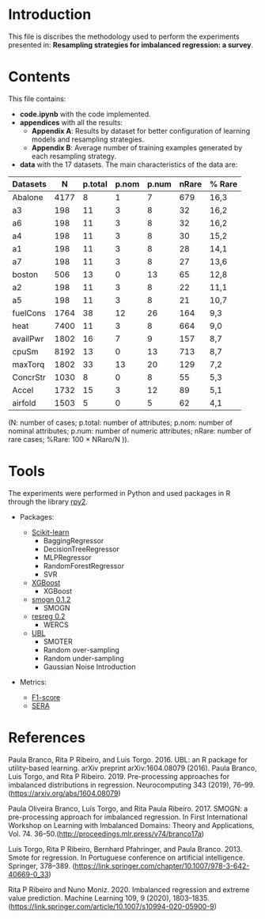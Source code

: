 # Introduction

This file is discribes the methodology used to perform the experiments presented in: **Resampling strategies for imbalanced regression: a survey**.

# Contents
This file contains:
- **code.ipynb** with the code implemented.
- **appendices** with all the results:
  - **Appendix A**: Results by dataset for better configuration of learning models and resampling strategies.
  - **Appendix B**: Average number of training examples generated by each resampling strategy.
- **data** with the 17 datasets. The main characteristics of the data are:


|Datasets | N    | p.total | p.nom | p.num | nRare | % Rare|
| -----------------|------|---------|--------|------|-------|-------|
|Abalone           |4177  | 8       | 1      | 7    | 679   | 16,3  |
|a3                |198   | 11      | 3      | 8    | 32    | 16,2  |
|a6                |198   | 11      | 3      | 8    | 32    | 16,2  |
|a4                |198   | 11      | 3      | 8    | 30    | 15,2  |
|a1                |198   | 11      | 3      | 8    | 28    | 14,1  |
|a7                |198   | 11      | 3      | 8    | 27    | 13,6  |
|boston            |506   | 13      | 0      | 13   | 65    | 12,8  |
|a2                |198   | 11      | 3      | 8    | 22    | 11,1  |
|a5                |198   | 11      | 3      | 8    | 21    | 10,7  |
|fuelCons          |1764  | 38      | 12     | 26   | 164   | 9,3   |
|heat              |7400  | 11      | 3      | 8    | 664   | 9,0   |
|availPwr          |1802  | 16      | 7      | 9    | 157   | 8,7   |
|cpuSm             |8192  | 13      | 0      | 13   | 713   | 8,7   |
|maxTorq           |1802  | 33      | 13     | 20   | 129   | 7,2   |
|ConcrStr          |1030  | 8       | 0      | 8    | 55    | 5,3   |
|Accel             |1732  | 15      | 3      | 12   | 89    | 5,1   |
|airfold           |1503  | 5       | 0      | 5    | 62    | 4,1   |

(N: number of cases; p.total: number of attributes; p.nom: number of nominal attributes; p.num: number of numeric attributes; nRare: number of rare cases; %Rare: 100 × NRaro/N )).


# Tools

The experiments were performed in Python and used packages in R through the library [rpy2](https://rpy2.github.io/).

- Packages:

  - [Scikit-learn](https://scikit-learn.org/stable/)
    - BaggingRegressor
    - DecisionTreeRegressor
    - MLPRegressor
    - RandomForestRegressor
    - SVR
  - [XGBoost](https://xgboost.readthedocs.io/)
    - XGBoost
  - [smogn 0.1.2](https://pypi.org/project/smogn/)
    - SMOGN
  - [resreg 0.2](https://pypi.org/project/resreg/)
    - WERCS
  - [UBL](https://github.com/paobranco/UBL)
    - SMOTER
    - Random over-sampling 
    - Random under-sampling
    - Gaussian Noise Introduction


- Metrics:
  - [F1-score](https://github.com/rpribeiro/uba)
  - [SERA](https://github.com/nunompmoniz/IRon)

# References

Paula Branco, Rita P Ribeiro, and Luis Torgo. 2016. UBL: an R package for utility-based learning. arXiv preprint arXiv:1604.08079 (2016).
Paula Branco, Luis Torgo, and Rita P Ribeiro. 2019. Pre-processing approaches for imbalanced distributions in regression. Neurocomputing 343
(2019), 76–99. (https://arxiv.org/abs/1604.08079) 

Paula Oliveira Branco, Luís Torgo, and Rita Paula Ribeiro. 2017. SMOGN: a pre-processing approach for imbalanced regression. In First International
Workshop on Learning with Imbalanced Domains: Theory and Applications, Vol. 74. 36–50.(http://proceedings.mlr.press/v74/branco17a)

Luís Torgo, Rita P Ribeiro, Bernhard Pfahringer, and Paula Branco. 2013. Smote for regression. In Portuguese conference on artificial intelligence.
Springer, 378–389. (https://link.springer.com/chapter/10.1007/978-3-642-40669-0_33)

Rita P Ribeiro and Nuno Moniz. 2020. Imbalanced regression and extreme value prediction. Machine Learning 109, 9 (2020), 1803–1835. (https://link.springer.com/article/10.1007/s10994-020-05900-9)
